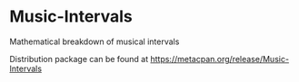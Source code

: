 Music-Intervals
===============

Mathematical breakdown of musical intervals

Distribution package can be found at https://metacpan.org/release/Music-Intervals
